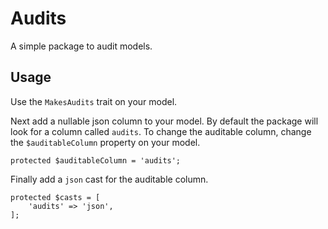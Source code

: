 # Audits
A simple package to audit models.

## Usage

Use the `MakesAudits` trait on your model.

Next add a nullable json column to your model. By default the package will look for a column called `audits`. To change the auditable column, change the `$auditableColumn` property on your model.
```
protected $auditableColumn = 'audits';
```

Finally add a `json` cast for the auditable column.
```
protected $casts = [
    'audits' => 'json',
];
```
